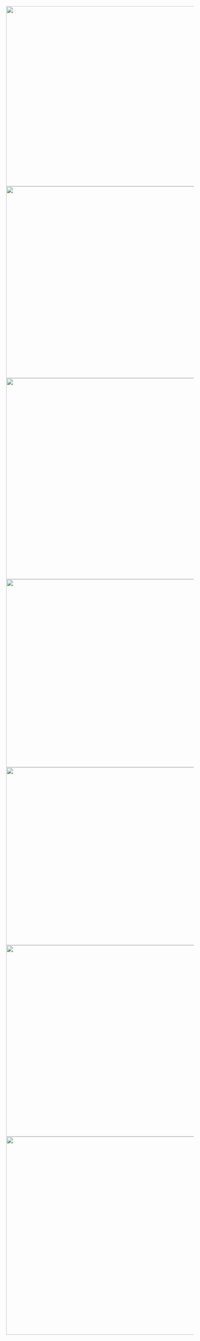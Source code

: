 <img src="https://farm2.staticflickr.com/1640/25914058534_60e1d88f1e_z.jpg" width="640" height="482">
<img src="https://farm2.staticflickr.com/1684/26518986535_275ea20a6b_z.jpg" width="640" height="513">
<img src="https://farm2.staticflickr.com/1442/26493048416_df5107b3c9_z.jpg" width="640" height="538">
<img src="https://farm2.staticflickr.com/1502/26452889241_8cab670d63_z.jpg" width="640" height="503">
<img src="https://farm2.staticflickr.com/1550/26452889351_63b674dbc1_z.jpg" width="640" height="476">
<img src="https://farm2.staticflickr.com/1502/26518987135_93ccfb0a05_z.jpg" width="640" height="512">
<img src="https://farm2.staticflickr.com/1652/26518987325_4db62c1e55_z.jpg" width="640" height="530">